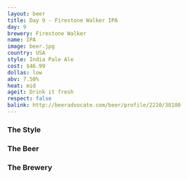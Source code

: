 ```yaml
---
layout: beer
title: Day 9 - Firestone Walker IPA
day: 9
brewery: Firestone Walker
name: IPA
image: beer.jpg
country: USA
style: India Pale Ale
cost: $46.99
dollas: low
abv: 7.50%
heat: mid
ageit: Drink it fresh
respect: false
balink: http://beeradvocate.com/beer/profile/2210/38180
---
```


### The Style

### The Beer

### The Brewery

